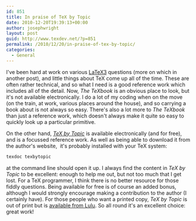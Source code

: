 ```yaml
---
id: 851
title: In praise of TeX by Topic
date: 2010-12-20T19:39:13+00:00
author: josephwright
layout: post
guid: http://www.texdev.net/?p=851
permalink: /2010/12/20/in-praise-of-tex-by-topic/
categories:
  - General
---
```

I've been hard at work on various [LaTeX3](https://www.latex-project.org/latex3.html) questions (more on which in another post), and little things about TeX come up all of the time. These are often rather technical, and so what I need is a good reference work which includes all of the detail. Now, _The TeXbook_ is an obvious place to look, but it's not available electronically. I do a lot of my coding when on the move (on the train, at work, various places around the house), and so carrying a book about is not always so easy. There's also a lot more to _The TeXbook_ than just a reference work, which doesn't always make it quite so easy to quickly look up a particular primitive.

On the other hand, [_TeX by Topic_](http://www.eijkhout.net/tbt/) is available electronically (and for free), and is a focussed reference work. As well as being able to download it from the author's website,  it's probably installed with your TeX system:

```bash
texdoc texbytopic
```

at the command line should open it up. I always find the content in _TeX by Topic_ to be excellent: enough to help me out, but not too much that I get lost. For a TeX programmer, I think there is no better resource for those fiddly questions. Being available for free is of course an added bonus, although I would strongly encourage making a contribution to the author (I certainly have). For those people who want a printed copy, _TeX by Topic_ is out of print but is [available from Lulu](http://www.lulu.com/product/paperback/tex-by-topic/3109468). So all round it's an excellent choice: great work!
